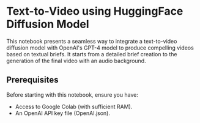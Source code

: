 # Text-to-Video using HuggingFace Diffusion Model 

This notebook presents a seamless way to integrate a text-to-video diffusion model with OpenAI's GPT-4 model to produce compelling videos based on textual briefs. It starts from a detailed brief creation to the generation of the final video with an audio background.

## Prerequisites
Before starting with this notebook, ensure you have:

- Access to Google Colab (with sufficient RAM).
- An OpenAI API key file (OpenAI.json).
